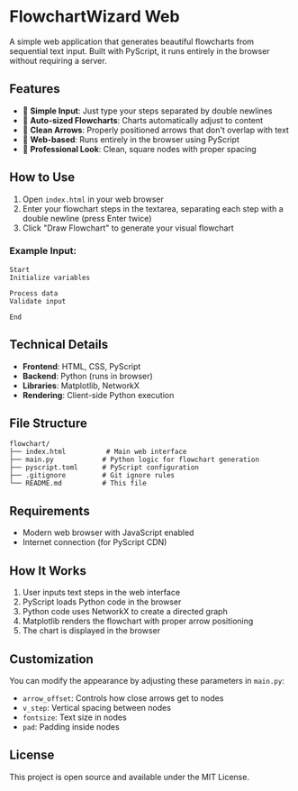 # FlowchartWizard Web

A simple web application that generates beautiful flowcharts from sequential text input. Built with PyScript, it runs entirely in the browser without requiring a server.

## Features

- 🎯 **Simple Input**: Just type your steps separated by double newlines
- 🎨 **Auto-sized Flowcharts**: Charts automatically adjust to content
- 🔗 **Clean Arrows**: Properly positioned arrows that don't overlap with text
- 📱 **Web-based**: Runs entirely in the browser using PyScript
- 🎨 **Professional Look**: Clean, square nodes with proper spacing

## How to Use

1. Open `index.html` in your web browser
2. Enter your flowchart steps in the textarea, separating each step with a double newline (press Enter twice)
3. Click "Draw Flowchart" to generate your visual flowchart

### Example Input:
```
Start
Initialize variables

Process data
Validate input

End
```

## Technical Details

- **Frontend**: HTML, CSS, PyScript
- **Backend**: Python (runs in browser)
- **Libraries**: Matplotlib, NetworkX
- **Rendering**: Client-side Python execution

## File Structure

```
flowchart/
├── index.html          # Main web interface
├── main.py            # Python logic for flowchart generation
├── pyscript.toml      # PyScript configuration
├── .gitignore         # Git ignore rules
└── README.md          # This file
```

## Requirements

- Modern web browser with JavaScript enabled
- Internet connection (for PyScript CDN)

## How It Works

1. User inputs text steps in the web interface
2. PyScript loads Python code in the browser
3. Python code uses NetworkX to create a directed graph
4. Matplotlib renders the flowchart with proper arrow positioning
5. The chart is displayed in the browser

## Customization

You can modify the appearance by adjusting these parameters in `main.py`:

- `arrow_offset`: Controls how close arrows get to nodes
- `v_step`: Vertical spacing between nodes
- `fontsize`: Text size in nodes
- `pad`: Padding inside nodes

## License

This project is open source and available under the MIT License.
